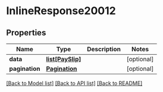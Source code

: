 # InlineResponse20012

## Properties
Name | Type | Description | Notes
------------ | ------------- | ------------- | -------------
**data** | [**list[PaySlip]**](PaySlip.md) |  | [optional] 
**pagination** | [**Pagination**](Pagination.md) |  | [optional] 

[[Back to Model list]](../README.md#documentation-for-models) [[Back to API list]](../README.md#documentation-for-api-endpoints) [[Back to README]](../README.md)


